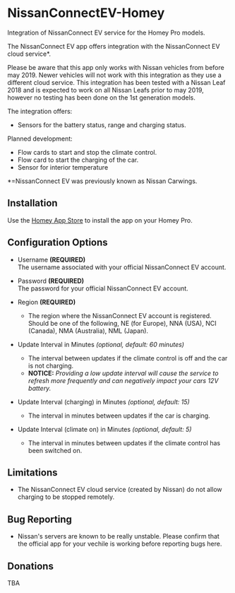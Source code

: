 # NissanConnectEV-Homey
Integration of NissanConnect EV service for the Homey Pro models.

The NissanConnect EV app offers integration with the NissanConnect EV cloud service*. 

Please be aware that this app only works with Nissan vehicles from before may 2019. Newer vehicles will not work with this integration as they use a different cloud service.
This integration has been tested with a Nissan Leaf 2018 and is expected to work on all Nissan Leafs prior to may 2019, however no testing has been done on the 1st generation models. 

The integration offers:
* Sensors for the battery status, range and charging status.

Planned development:
* Flow cards to start and stop the climate control.
* Flow card to start the charging of the car.
* Sensor for interior temperature

*=NissanConnect EV was previously known as Nissan Carwings.

## Installation
Use the [Homey App Store]([https://homey.app/en-dk/apps/homey-pro/]) to install the app on your Homey Pro.

## Configuration Options
- Username **(REQUIRED)**  
The username associated with your official NissanConnect EV account.
- Password **(REQUIRED)**  
The password for your official NissanConnect EV account.

- Region **(REQUIRED)**  
    - The region where the NissanConnect EV account is registered. Should be one of the following, NE (for Europe), NNA (USA), NCI (Canada), NMA (Australia), NML (Japan).

- Update Interval in Minutes *(optional, default: 60 minutes)*  
    - The interval between updates if the climate control is off and the car is not charging.  
    - **NOTICE:** *Providing a low update interval will cause the service to refresh more frequently and can negatively impact your cars 12V battery.*

- Update Interval (charging) in Minutes *(optional, default: 15)*  
    - The interval in minutes between updates if the car is charging.

- Update Interval (climate on) in Minutes *(optional, default: 5)*  
    - The interval in minutes between updates if the climate control has been switched on.

## Limitations
* The NissanConnect EV cloud service (created by Nissan) do not allow charging to be stopped remotely.

## Bug Reporting
* Nissan's servers are known to be really unstable. Please confirm that the official app for your vechile is working before reporting bugs here. 

## Donations
TBA
